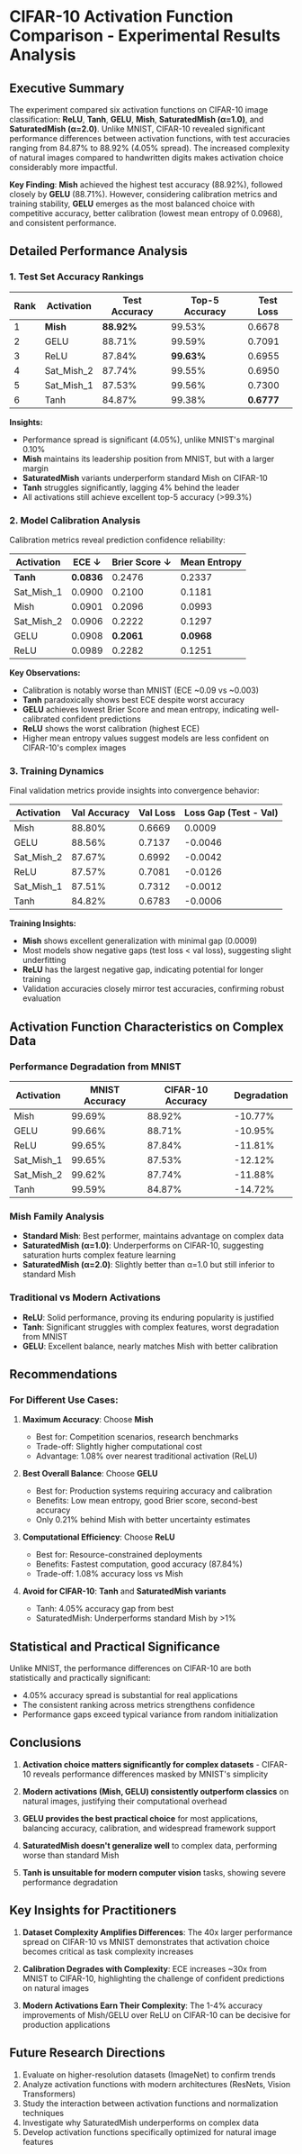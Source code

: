 # CIFAR-10 Activation Function Comparison - Experimental Results Analysis

## Executive Summary

The experiment compared six activation functions on CIFAR-10 image classification: **ReLU**, **Tanh**, **GELU**, **Mish**, **SaturatedMish (α=1.0)**, and **SaturatedMish (α=2.0)**. Unlike MNIST, CIFAR-10 revealed significant performance differences between activation functions, with test accuracies ranging from 84.87% to 88.92% (4.05% spread). The increased complexity of natural images compared to handwritten digits makes activation choice considerably more impactful.

**Key Finding**: **Mish** achieved the highest test accuracy (88.92%), followed closely by **GELU** (88.71%). However, considering calibration metrics and training stability, **GELU** emerges as the most balanced choice with competitive accuracy, better calibration (lowest mean entropy of 0.0968), and consistent performance.

## Detailed Performance Analysis

### 1. Test Set Accuracy Rankings

| Rank | Activation | Test Accuracy | Top-5 Accuracy | Test Loss |
|------|------------|---------------|----------------|-----------|
| 1    | **Mish**   | **88.92%**    | 99.53%         | 0.6678    |
| 2    | GELU       | 88.71%        | 99.59%         | 0.7091    |
| 3    | ReLU       | 87.84%        | **99.63%**     | 0.6955    |
| 4    | Sat_Mish_2 | 87.74%        | 99.55%         | 0.6950    |
| 5    | Sat_Mish_1 | 87.53%        | 99.56%         | 0.7300    |
| 6    | Tanh       | 84.87%        | 99.38%         | **0.6777** |

**Insights:**
- Performance spread is significant (4.05%), unlike MNIST's marginal 0.10%
- **Mish** maintains its leadership position from MNIST, but with a larger margin
- **SaturatedMish** variants underperform standard Mish on CIFAR-10
- **Tanh** struggles significantly, lagging 4% behind the leader
- All activations still achieve excellent top-5 accuracy (>99.3%)

### 2. Model Calibration Analysis

Calibration metrics reveal prediction confidence reliability:

| Activation | ECE ↓ | Brier Score ↓ | Mean Entropy |
|------------|-------|---------------|--------------|
| **Tanh** | **0.0836** | 0.2476 | 0.2337 |
| Sat_Mish_1 | 0.0900 | 0.2100 | 0.1181 |
| Mish | 0.0901 | 0.2096 | 0.0993 |
| Sat_Mish_2 | 0.0906 | 0.2222 | 0.1297 |
| GELU | 0.0908 | **0.2061** | **0.0968** |
| ReLU | 0.0989 | 0.2282 | 0.1251 |

**Key Observations:**
- Calibration is notably worse than MNIST (ECE ~0.09 vs ~0.003)
- **Tanh** paradoxically shows best ECE despite worst accuracy
- **GELU** achieves lowest Brier Score and mean entropy, indicating well-calibrated confident predictions
- **ReLU** shows the worst calibration (highest ECE)
- Higher mean entropy values suggest models are less confident on CIFAR-10's complex images

### 3. Training Dynamics

Final validation metrics provide insights into convergence behavior:

| Activation | Val Accuracy | Val Loss | Loss Gap (Test - Val) |
|------------|--------------|----------|----------------------|
| Mish       | 88.80%       | 0.6669   | 0.0009              |
| GELU       | 88.56%       | 0.7137   | -0.0046             |
| Sat_Mish_2 | 87.67%       | 0.6992   | -0.0042             |
| ReLU       | 87.57%       | 0.7081   | -0.0126             |
| Sat_Mish_1 | 87.51%       | 0.7312   | -0.0012             |
| Tanh       | 84.82%       | 0.6783   | -0.0006             |

**Training Insights:**
- **Mish** shows excellent generalization with minimal gap (0.0009)
- Most models show negative gaps (test loss < val loss), suggesting slight underfitting
- **ReLU** has the largest negative gap, indicating potential for longer training
- Validation accuracies closely mirror test accuracies, confirming robust evaluation

## Activation Function Characteristics on Complex Data

### Performance Degradation from MNIST
| Activation | MNIST Accuracy | CIFAR-10 Accuracy | Degradation |
|------------|----------------|-------------------|-------------|
| Mish       | 99.69%         | 88.92%            | -10.77%     |
| GELU       | 99.66%         | 88.71%            | -10.95%     |
| ReLU       | 99.65%         | 87.84%            | -11.81%     |
| Sat_Mish_1 | 99.65%         | 87.53%            | -12.12%     |
| Sat_Mish_2 | 99.62%         | 87.74%            | -11.88%     |
| Tanh       | 99.59%         | 84.87%            | -14.72%     |

### Mish Family Analysis
- **Standard Mish**: Best performer, maintains advantage on complex data
- **SaturatedMish (α=1.0)**: Underperforms on CIFAR-10, suggesting saturation hurts complex feature learning
- **SaturatedMish (α=2.0)**: Slightly better than α=1.0 but still inferior to standard Mish

### Traditional vs Modern Activations
- **ReLU**: Solid performance, proving its enduring popularity is justified
- **Tanh**: Significant struggles with complex features, worst degradation from MNIST
- **GELU**: Excellent balance, nearly matches Mish with better calibration

## Recommendations

### For Different Use Cases:

1. **Maximum Accuracy**: Choose **Mish**
   - Best for: Competition scenarios, research benchmarks
   - Trade-off: Slightly higher computational cost
   - Advantage: 1.08% over nearest traditional activation (ReLU)

2. **Best Overall Balance**: Choose **GELU**
   - Best for: Production systems requiring accuracy and calibration
   - Benefits: Low mean entropy, good Brier score, second-best accuracy
   - Only 0.21% behind Mish with better uncertainty estimates

3. **Computational Efficiency**: Choose **ReLU**
   - Best for: Resource-constrained deployments
   - Benefits: Fastest computation, good accuracy (87.84%)
   - Trade-off: 1.08% accuracy loss vs Mish

4. **Avoid for CIFAR-10**: **Tanh** and **SaturatedMish variants**
   - Tanh: 4.05% accuracy gap from best
   - SaturatedMish: Underperforms standard Mish by >1%

## Statistical and Practical Significance

Unlike MNIST, the performance differences on CIFAR-10 are both statistically and practically significant:
- 4.05% accuracy spread is substantial for real applications
- The consistent ranking across metrics strengthens confidence
- Performance gaps exceed typical variance from random initialization

## Conclusions

1. **Activation choice matters significantly for complex datasets** - CIFAR-10 reveals performance differences masked by MNIST's simplicity

2. **Modern activations (Mish, GELU) consistently outperform classics** on natural images, justifying their computational overhead

3. **GELU provides the best practical choice** for most applications, balancing accuracy, calibration, and widespread framework support

4. **SaturatedMish doesn't generalize well** to complex data, performing worse than standard Mish

5. **Tanh is unsuitable for modern computer vision** tasks, showing severe performance degradation

## Key Insights for Practitioners

1. **Dataset Complexity Amplifies Differences**: The 40x larger performance spread on CIFAR-10 vs MNIST demonstrates that activation choice becomes critical as task complexity increases

2. **Calibration Degrades with Complexity**: ECE increases ~30x from MNIST to CIFAR-10, highlighting the challenge of confident predictions on natural images

3. **Modern Activations Earn Their Complexity**: The 1-4% accuracy improvements of Mish/GELU over ReLU on CIFAR-10 can be decisive for production applications

## Future Research Directions

1. Evaluate on higher-resolution datasets (ImageNet) to confirm trends
2. Analyze activation functions with modern architectures (ResNets, Vision Transformers)
3. Study the interaction between activation functions and normalization techniques
4. Investigate why SaturatedMish underperforms on complex data
5. Develop activation functions specifically optimized for natural image features